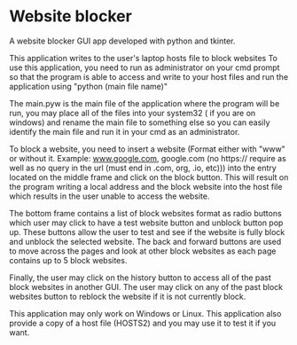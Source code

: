 # Website blocker 

A website blocker GUI app developed with python and tkinter. 
 
This application writes to the user's laptop hosts file to block websites 
To use this application, you need to run as administrator on your cmd prompt so 
that the program is able to access and write to your host files and run the application 
using "python (main file name)"

The main.pyw is the main file of the application where the program will be run, you may place all of the files 
into your system32 ( if you are on windows) and rename the main file to something else so you can easily 
identify the main file and run it in your cmd as an administrator. 

To block a website, you need to insert a website (Format either with "www" or without it. Example: www.google.com, google.com (no https:// require as well as no 
query in the url (must end in .com, org, .io, etc))) into the entry located on the middle frame and click on the block button. This 
will result on the program writing a local address and the block website into the host file which results in the user unable to access the website. 

The bottom frame contains a list of block websites format as radio buttons which user may click to have a test website button and unblock button pop up. 
These buttons allow the user to test and see if the website is fully block and unblock the selected website. 
The back and forward buttons are used to move across the pages and look at other block websites as each page contains up to 5 block websites.

Finally, the user may click on the history button to access all of the past block websites in another GUI. The user may click on any of the past 
block websites button to reblock the website if it is not currently block. 

This application may only work on Windows or Linux. 
This application also provide a copy of a host file (HOSTS2) and you may use it to test it if you want. 